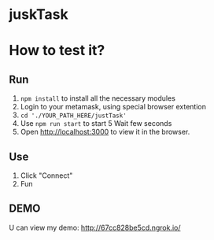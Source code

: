 # juskTask

# How to test it?

## Run
1) `npm install` to install all the necessary modules
2) Login to your metamask, using special browser extention
3) `cd './YOUR_PATH_HERE/justTask'`
4) Use `npm run start` to start
5 Wait few seconds
6) Open [http://localhost:3000](http://localhost:3000) to view it in the browser.

## Use

1) Click "Connect"
2) Fun

## DEMO

U can view my demo: http://67cc828be5cd.ngrok.io/


